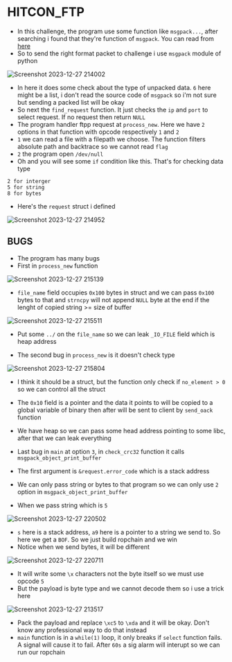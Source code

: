 # HITCON_FTP

* In this challenge, the program use some function like `msgpack...`, after searching i found that they're function of `msgpack`. You can read from [here](https://github.com/msgpack/msgpack-c)
* So to send the right format packet to challenge i use `msgpack` module of python

![Screenshot 2023-12-27 214002](https://hackmd.io/_uploads/B1fnPhKv6.png)

* In here it does some check about the type of unpacked data. `6` here might be a list, i don't read the source code of `msgpack` so i'm not sure but sending a packed list will be okay
* So next the `find_request` function. It just checks the `ip` and `port` to select request. If no request then return `NULL`
* The program handler ftpp request at `process_new`. Here we have `2` options in that function with opcode respectively `1` and `2`
* `1` we can read a file with a filepath we choose. The function filters absolute path and backtrace so we cannot read `flag`
* `2` the program open `/dev/null`
* Oh and you will see some `if` condition like this. That's for checking data type

```
2 for interger
5 for string
8 for bytes
```

* Here's the `request` struct i defined

![Screenshot 2023-12-27 214952](https://hackmd.io/_uploads/ByV2FntPa.png)

## BUGS

* The program has many bugs
* First in `process_new` function

![Screenshot 2023-12-27 215139](https://hackmd.io/_uploads/HkWG9nYPa.png)

* `file_name` field occupies `0x100` bytes in struct and we can pass `0x100` bytes to that and `strncpy` will not append `NULL` byte at the end if the lenght of copied string >= size of buffer

![Screenshot 2023-12-27 215511](https://hackmd.io/_uploads/ryGksntv6.png)

* Put some `../` on the `file_name` so we can leak `_IO_FILE` field which is heap address

* The second bug in `process_new` is it doesn't check type

![Screenshot 2023-12-27 215804](https://hackmd.io/_uploads/BkeisnKva.png)

* I think it should be a struct, but the function only check if `no_element > 0` so we can control all the struct
* The `0x10` field is a pointer and the data it points to will be copied to a global variable of binary then after will be sent to client by `send_oack` function
* We have heap so we can pass some head address pointing to some libc, after that we can leak everything

* Last bug in `main` at option `3`, in `check_crc32` function it calls `msgpack_object_print_buffer`
* The first argument is `&request.error_code` which is a stack address
* We can only pass string or bytes to that program so we can only use `2` option in `msgpack_object_print_buffer`
* When we pass string which is `5`

![Screenshot 2023-12-27 220502](https://hackmd.io/_uploads/BJaQ63FwT.png)

* `s` here is a stack address, `a9` here is a pointer to a string we send to. So here we get a `BOF`. So we just build ropchain and we win
* Notice when we send bytes, it will be different

![Screenshot 2023-12-27 220711](https://hackmd.io/_uploads/BJ73T3tDp.png)

* It will write some `\x` characters not the byte itself so we must use opcode `5`
* But the payload is byte type and we cannot decode them so i use a trick here

![Screenshot 2023-12-27 213517](https://hackmd.io/_uploads/B1rW03Kv6.png)

* Pack the payload and replace `\xc5` to `\xda` and it will be okay. Don't know any professional way to do that instead
* `main` function is in a `while(1)` loop, it only breaks if `select` function fails. A signal will cause it to fail. After `60s` a sig alarm will interupt so we can run our ropchain
